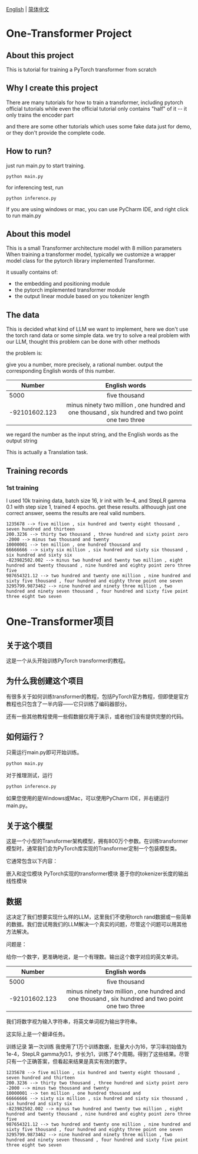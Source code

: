 [English](#one-transformer-project) | [简体中文](#one-transformer项目)
# One-Transformer Project

## About this project
This is tutorial for training a PyTorch transformer from scratch

## Why I create this project
There are many tutorials for how to train a transformer, including pytorch official tutorials
while even the official tutorial only contains "half" of it -- it only trains the encoder part

and there are some other tutorials which uses some fake data just for demo, or they don't provide the complete code.

## How to run?
just run main.py to start training.

```
python main.py
```

for inferencing test, run
```
python inference.py
```
If you are using windows or mac, you can use PyCharm IDE, and right click to run main.py

## About this model
This is a small Transformer architecture model with 8 million parameters
When training a transformer model, typically we customize a wrapper model class for the pytorch library implemented Transformer.

it usually contains of:
- the embedding and positioning module
- the pytorch implemented transformer module
- the output linear module based on you tokenizer length


## The data
This is decided what kind of LLM we want to implement, here we don't use the torch rand data
or some simple data. we try to solve a real problem with our LLM, thought this problem can be done with other methods

the problem is:

give you a number, more precisely, a rational number. output the corresponding English words of this number.

| Number   |      English words      |
|----------|:-------------:|
| 5000 |  five thousand |
| -92101602.123 |  minus ninety two million , one hundred and one thousand , six hundred and two point one two three |

we regard the number as the input string, and the English words as the output string

This is actually a Translation task.



## Training records

### 1st training
I used 10k training data, batch size 16, lr init with 1e-4, and StepLR gamma 0.1 with step size 1, trained 4 epochs. get these results. althouugh just one correct answer, seems the results are real valid numbers.

```
1235678 --> five million , six hundred and twenty eight thousand , seven hundred and thirteen
200.3236 --> thirty two thousand , three hundred and sixty point zero
-2000 --> minus two thousand and twenty
10000001 --> ten million , one hundred thousand and
66666666 --> sixty six million , six hundred and sixty six thousand , six hundred and sixty six
-823982502.002 --> minus two hundred and twenty two million , eight hundred and twenty thousand , nine hundred and eighty point zero three five
987654321.12 --> two hundred and twenty one million , nine hundred and sixty five thousand , four hundred and eighty three point one seven
3295799.9873462 --> nine hundred and ninety three million , two hundred and ninety seven thousand , four hundred and sixty five point three eight two seven
```



# One-Transformer项目

## 关于这个项目
这是一个从头开始训练PyTorch transformer的教程。

## 为什么我创建这个项目
有很多关于如何训练transformer的教程，包括PyTorch官方教程，但即使是官方教程也只包含了一半内容——它只训练了编码器部分。

还有一些其他教程使用一些假数据仅用于演示，或者他们没有提供完整的代码。

## 如何运行？
只需运行main.py即可开始训练。

```
python main.py
```

对于推理测试，运行
```
python inference.py
```
如果您使用的是Windows或Mac，可以使用PyCharm IDE，并右键运行main.py。

## 关于这个模型
这是一个小型的Transformer架构模型，拥有800万个参数。在训练transformer模型时，通常我们会为PyTorch库实现的Transformer定制一个包装模型类。

它通常包含以下内容：

嵌入和定位模块
PyTorch实现的transformer模块
基于你的tokenizer长度的输出线性模块

## 数据
这决定了我们想要实现什么样的LLM，这里我们不使用torch rand数据或一些简单的数据。我们尝试用我们的LLM解决一个真实的问题，尽管这个问题可以用其他方法解决。

问题是：

给你一个数字，更准确地说，是一个有理数。输出这个数字对应的英文单词。

| Number   |      English words      |
|----------|:-------------:|
| 5000 |  five thousand |
| -92101602.123 |  minus ninety two million , one hundred and one thousand , six hundred and two point one two three |

我们将数字视为输入字符串，将英文单词视为输出字符串。

这实际上是一个翻译任务。

训练记录
第一次训练
我使用了1万个训练数据，批量大小为16，学习率初始值为1e-4，StepLR gamma为0.1，步长为1，训练了4个周期。得到了这些结果。尽管只有一个正确答案，但看起来结果是真实有效的数字。

```
1235678 --> five million , six hundred and twenty eight thousand , seven hundred and thirteen
200.3236 --> thirty two thousand , three hundred and sixty point zero
-2000 --> minus two thousand and twenty
10000001 --> ten million , one hundred thousand and
66666666 --> sixty six million , six hundred and sixty six thousand , six hundred and sixty six
-823982502.002 --> minus two hundred and twenty two million , eight hundred and twenty thousand , nine hundred and eighty point zero three five
987654321.12 --> two hundred and twenty one million , nine hundred and sixty five thousand , four hundred and eighty three point one seven
3295799.9873462 --> nine hundred and ninety three million , two hundred and ninety seven thousand , four hundred and sixty five point three eight two seven
```

